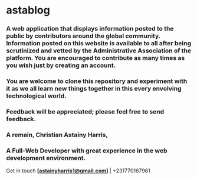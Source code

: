 # astablog

### A web application that displays information posted to the public by contributors around the global community. Information posted on this website is available to all after being scrutinized and vetted by the Administrative Association of the platform. You are encouraged to contribute as many times as you wish just by creating an account. 

### You are welcome to clone this repository and experiment with it as we all learn new things together in this every envolving technological world. 

### Feedback will be appreciated; please feel free to  send feedback. 

### A remain, Christian Astainy Harris, 
### A Full-Web Developer with great experience in the web development environment. 

Get in touch **[astainyharris1@gmail.com]** | +231770167961
